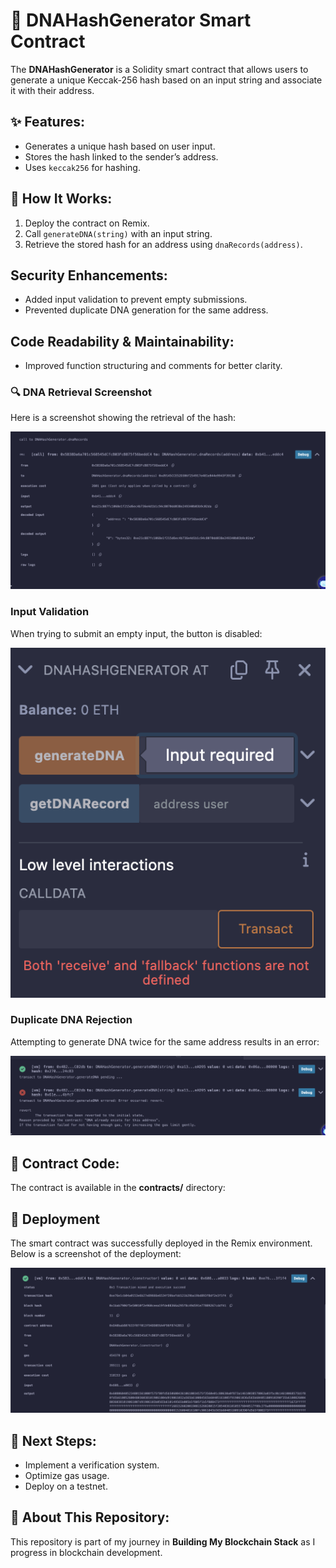 # 🧬 DNAHashGenerator Smart Contract

The **DNAHashGenerator** is a Solidity smart contract that allows users to generate a unique Keccak-256 hash based on an input string and associate it with their address.

## ✨ Features:
- Generates a unique hash based on user input.
- Stores the hash linked to the sender’s address.
- Uses `keccak256` for hashing.

## 🔧 How It Works:
1. Deploy the contract on Remix.
2. Call `generateDNA(string)` with an input string.
3. Retrieve the stored hash for an address using `dnaRecords(address)`.

## Security Enhancements:
- Added input validation to prevent empty submissions.
- Prevented duplicate DNA generation for the same address.

## Code Readability & Maintainability:
- Improved function structuring and comments for better clarity.

### 🔍 DNA Retrieval Screenshot
Here is a screenshot showing the retrieval of the hash:

![Retrieve DNA](screenshots/retrieve_dna.png)

### Input Validation

When trying to submit an empty input, the button is disabled:

![Empty Input Blocked](screenshots/empty_input_blocked.png)

### Duplicate DNA Rejection

Attempting to generate DNA twice for the same address results in an error:

![Duplicate DNA Rejected](screenshots/duplicate_DNA_rejected.png)


## 📂 Contract Code:
The contract is available in the **contracts/** directory:

## 🚀 Deployment

The smart contract was successfully deployed in the Remix environment. Below is a screenshot of the deployment:

![Deployment Screenshot](screenshots/deployment.png)

## 🚀 Next Steps:
- Implement a verification system.
- Optimize gas usage.
- Deploy on a testnet.

## 📢 About This Repository:
This repository is part of my journey in **Building My Blockchain Stack** as I progress in blockchain development.


